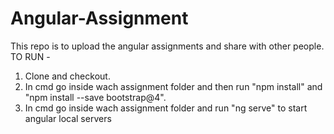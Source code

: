 # Angular-Assignment
This repo is to upload the angular assignments and share with other people.
TO RUN - 
  1. Clone and checkout. 
  2. In cmd go inside wach assignment folder and then run "npm install" and "npm install --save bootstrap@4". 
  3. In cmd  go inside wach assignment folder and run "ng serve" to start angular local servers
